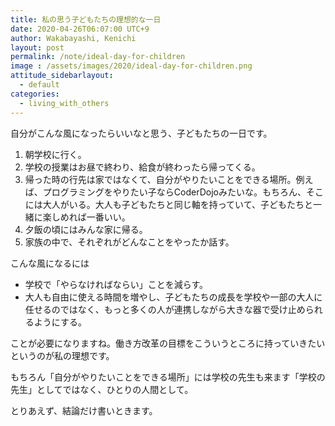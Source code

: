 ```yaml
---
title: 私の思う子どもたちの理想的な一日
date: 2020-04-26T06:07:00 UTC+9
author: Wakabayashi, Kenichi
layout: post
permalink: /note/ideal-day-for-children
image : /assets/images/2020/ideal-day-for-children.png
attitude_sidebarlayout:
  - default
categories:
  - living_with_others
---
```

自分がこんな風になったらいいなと思う、子どもたちの一日です。

1. 朝学校に行く。
2. 学校の授業はお昼で終わり、給食が終わったら帰ってくる。
3. 帰った時の行先は家ではなくて、自分がやりたいことをできる場所。例えば、プログラミングをやりたい子ならCoderDojoみたいな。もちろん、そこには大人がいる。大人も子どもたちと同じ軸を持っていて、子どもたちと一緒に楽しめれば一番いい。
4. 夕飯の頃にはみんな家に帰る。
5. 家族の中で、それぞれがどんなことをやったか話す。

こんな風になるには

- 学校で「やらなければならい」ことを減らす。
- 大人も自由に使える時間を増やし、子どもたちの成長を学校や一部の大人に任せるのではなく、もっと多くの人が連携しながら大きな器で受け止められるようにする。

ことが必要になりますね。働き方改革の目標をこういうところに持っていきたいというのが私の理想です。

もちろん「自分がやりたいことをできる場所」には学校の先生も来ます「学校の先生」としてではなく、ひとりの人間として。

とりあえず、結論だけ書いときます。